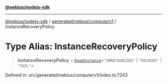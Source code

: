 [**@nebius/nodejs-sdk**](../../../../../README.md)

---

[@nebius/nodejs-sdk](../../../../../README.md) / [generated/nebius/compute/v1](../README.md) / InstanceRecoveryPolicy

# Type Alias: InstanceRecoveryPolicy

> **InstanceRecoveryPolicy** = [`EnumInstance`](../../../../../runtime/protos/enum/type-aliases/EnumInstance.md)\<`"UNRECOGNIZED"` \| `"RECOVER"` \| `"FAIL"`\>

Defined in: src/generated/nebius/compute/v1/index.ts:7243
